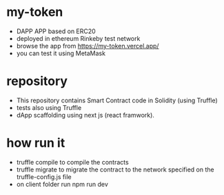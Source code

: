 # my-token
- DAPP APP based on ERC20 
- deployed in ethereum Rinkeby test network
- browse the app from https://my-token.vercel.app/
- you can test it using MetaMask 
# repository
- This repository contains Smart Contract code in Solidity (using Truffle)
- tests also using Truffle
- dApp scaffolding using  next js (react framwork).
# how run it 
- truffle compile to compile the contracts
- truffle migrate to migrate the contract to the network specified on the truffle-config.js file
- on client folder run npm run dev 
